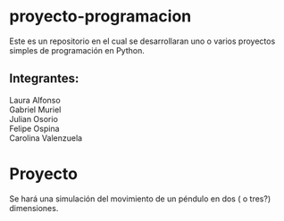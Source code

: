 # proyecto-programacion
Este es un repositorio en el cual se desarrollaran uno o varios proyectos simples de programación en Python.
## Integrantes:
  Laura Alfonso    
  Gabriel Muriel    
  Julian Osorio    
  Felipe Ospina    
  Carolina Valenzuela  
# Proyecto
Se hará una simulación del movimiento de un péndulo en dos ( o tres?) dimensiones.



  
